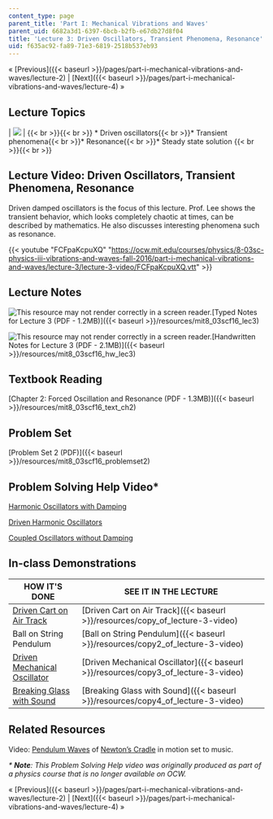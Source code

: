 ```yaml
---
content_type: page
parent_title: 'Part I: Mechanical Vibrations and Waves'
parent_uid: 6682a3d1-6397-6bcb-b2fb-e67db27d8f04
title: 'Lecture 3: Driven Oscillators, Transient Phenomena, Resonance'
uid: f635ac92-fa89-71e3-6819-2518b537eb93
---
```


« [Previous]({{< baseurl >}}/pages/part-i-mechanical-vibrations-and-waves/lecture-2) | [Next]({{< baseurl >}}/pages/part-i-mechanical-vibrations-and-waves/lecture-4) »

Lecture Topics
--------------

| ![](BASEURL_PLACEHOLDER/resources/l3) |  {{< br >}}{{< br >}} *   Driven oscillators{{< br >}}*   Transient phenomena{{< br >}}*   Resonance{{< br >}}*   Steady state solution {{< br >}}{{< br >}}  

Lecture Video: Driven Oscillators, Transient Phenomena, Resonance
-----------------------------------------------------------------

Driven damped oscillators is the focus of this lecture. Prof. Lee shows the transient behavior, which looks completely chaotic at times, can be described by mathematics. He also discusses interesting phenomena such as resonance.

{{< youtube "FCFpaKcpuXQ" "https://ocw.mit.edu/courses/physics/8-03sc-physics-iii-vibrations-and-waves-fall-2016/part-i-mechanical-vibrations-and-waves/lecture-3/lecture-3-video/FCFpaKcpuXQ.vtt" >}}

Lecture Notes
-------------

![This resource may not render correctly in a screen reader.](/images/inacessible.gif)[Typed Notes for Lecture 3 (PDF - 1.2MB)]({{< baseurl >}}/resources/mit8_03scf16_lec3)

![This resource may not render correctly in a screen reader.](/images/inacessible.gif)[Handwritten Notes for Lecture 3 (PDF - 2.1MB)]({{< baseurl >}}/resources/mit8_03scf16_hw_lec3)

Textbook Reading
----------------

[Chapter 2: Forced Oscillation and Resonance (PDF - 1.3MB)]({{< baseurl >}}/resources/mit8_03scf16_text_ch2) 

Problem Set
-----------

[Problem Set 2 (PDF)]({{< baseurl >}}/resources/mit8_03scf16_problemset2)

Problem Solving Help Video\*
----------------------------

[Harmonic Oscillators with Damping](/courses/res-8-005-vibrations-and-waves-problem-solving-fall-2012/pages/problem-solving-videos/harmonic-oscillators-with-damping-1)

[Driven Harmonic Oscillators](/courses/res-8-005-vibrations-and-waves-problem-solving-fall-2012/pages/problem-solving-videos/driven-harmonic-oscillators-1)

[Coupled Oscillators without Damping](/courses/res-8-005-vibrations-and-waves-problem-solving-fall-2012/pages/problem-solving-videos/coupled-oscillators-without-damping-1)

In-class Demonstrations
-----------------------

| HOW IT'S DONE | SEE IT IN THE LECTURE |
| --- | --- |
| [Driven Cart on Air Track](http://tsgphysics.mit.edu/front/?page=demo.php&letnum=C%2058&show=0) | [Driven Cart on Air Track]({{< baseurl >}}/resources/copy_of_lecture-3-video) |
| Ball on String Pendulum | [Ball on String Pendulum]({{< baseurl >}}/resources/copy2_of_lecture-3-video) |
| [Driven Mechanical Oscillator](http://tsgphysics.mit.edu/front/?page=demo.php&letnum=C%2059&show=0) | [Driven Mechanical Oscillator]({{< baseurl >}}/resources/copy3_of_lecture-3-video) |
| [Breaking Glass with Sound](http://tsgphysics.mit.edu/front/?page=demo.php&letnum=C%2066&show=0) | [Breaking Glass with Sound]({{< baseurl >}}/resources/copy4_of_lecture-3-video) 

Related Resources
-----------------

Video: [Pendulum Waves](https://www.youtube.com/watch?v=V87VXA6gPuE) of [Newton’s Cradle](https://en.wikipedia.org/wiki/Newton%27s_cradle) in motion set to music.

_\* **Note**: This Problem Solving Help video was originally produced as part of a physics course that is no longer available on OCW._

« [Previous]({{< baseurl >}}/pages/part-i-mechanical-vibrations-and-waves/lecture-2) | [Next]({{< baseurl >}}/pages/part-i-mechanical-vibrations-and-waves/lecture-4) »